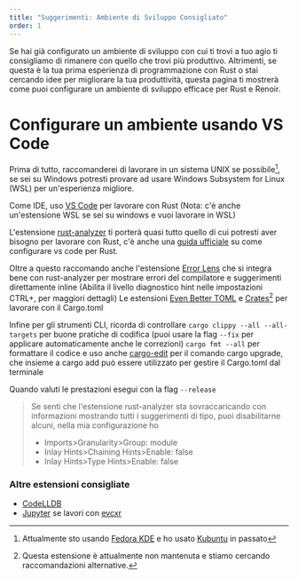 ```yaml
---
title: "Suggerimenti: Ambiente di Sviluppo Consigliato"
order: 1
---
```


Se hai già configurato un ambiente di sviluppo con cui ti trovi a tuo agio ti consigliamo di rimanere con quello che trovi più produttivo. Altrimenti, se questa è la tua prima esperienza di programmazione con Rust o stai cercando idee per migliorare la tua produttività, questa pagina ti mostrerà come puoi configurare un ambiente di sviluppo efficace per Rust e Renoir.

# Configurare un ambiente usando VS Code

Prima di tutto, raccomanderei di lavorare in un sistema UNIX se possibile[^1], se sei su Windows potresti provare ad usare Windows Subsystem for Linux (WSL) per un'esperienza migliore.

[^1]: Attualmente sto usando [Fedora KDE](https://fedoraproject.org/spins/kde/) e ho usato [Kubuntu](https://kubuntu.org/) in passato

Come IDE, uso [VS Code](https://code.visualstudio.com/) per lavorare con Rust (Nota: c'è anche un'estensione WSL se sei su windows e vuoi lavorare in WSL)

L'estensione [rust-analyzer](https://marketplace.visualstudio.com/items?itemName=rust-lang.rust-analyzer) ti porterà quasi tutto quello di cui potresti aver bisogno per lavorare con Rust, c'è anche una [guida ufficiale](https://code.visualstudio.com/docs/languages/rust) su come configurare vs code per Rust.

Oltre a questo raccomando anche l'estensione [Error Lens](https://marketplace.visualstudio.com/items?itemName=usernamehw.errorlens) che si integra bene con rust-analyzer per mostrare errori del compilatore e suggerimenti direttamente inline (Abilita il livello diagnostico hint nelle impostazioni CTRL+, per maggiori dettagli)
Le estensioni [Even Better TOML](https://marketplace.visualstudio.com/items?itemName=tamasfe.even-better-toml) e [Crates](https://marketplace.visualstudio.com/items?itemName=serayuzgur.crates)[^2] per lavorare con il Cargo.toml
[^2]: Questa estensione è attualmente non mantenuta e stiamo cercando raccomandazioni alternative.

Infine per gli strumenti CLI, ricorda di controllare `cargo clippy --all --all-targets` per buone pratiche di codifica (puoi usare la flag `--fix` per applicare automaticamente anche le correzioni) `cargo fmt --all` per formattare il codice e uso anche [cargo-edit](https://github.com/killercup/cargo-edit) per il comando cargo upgrade, che insieme a cargo add può essere utilizzato per gestire il Cargo.toml dal terminale

Quando valuti le prestazioni esegui con la flag `--release`

> Se senti che l'estensione rust-analyzer sta sovraccaricando con informazioni mostrando tutti i suggerimenti di tipo, puoi disabilitarne alcuni, nella mia configurazione ho
> + Imports>Granularity>Group: module
> + Inlay Hints>Chaining Hints>Enable: false 
> +  Inlay Hints>Type Hints>Enable: false

### Altre estensioni consigliate

+ [CodeLLDB](https://marketplace.visualstudio.com/items?itemName=vadimcn.vscode-lldb)
+ [Jupyter](https://marketplace.visualstudio.com/items?itemName=ms-toolsai.jupyter) se lavori con [evcxr](https://github.com/evcxr/evcxr)